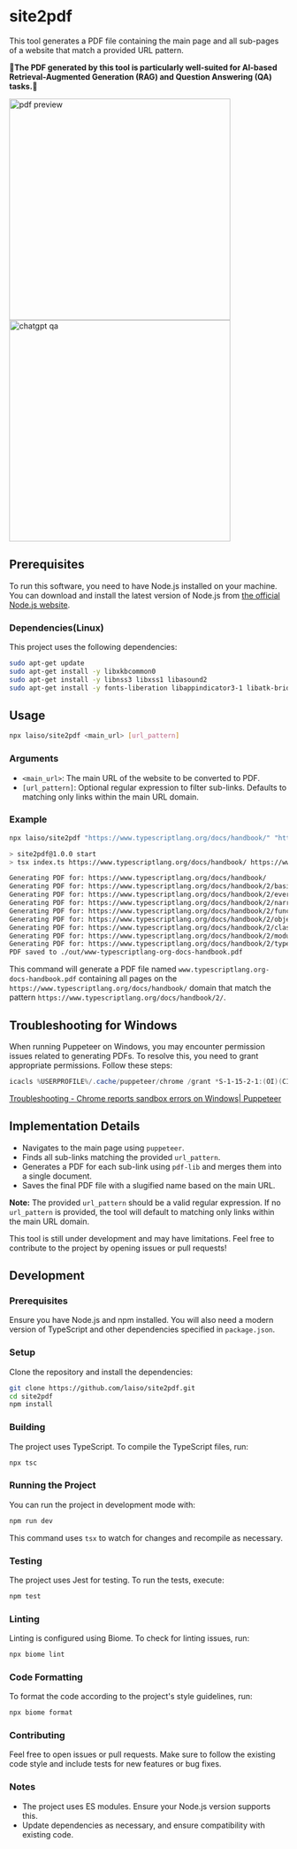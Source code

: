# site2pdf

This tool generates a PDF file containing the main page and all sub-pages of a website that match a provided URL pattern.

**📗The PDF generated by this tool is particularly well-suited for AI-based Retrieval-Augmented Generation (RAG) and Question Answering (QA) tasks.📗**

<img height="400" alt="pdf preview" src="https://github.com/user-attachments/assets/942be397-719f-43da-b642-c0e07a5115be">

<img height="400" alt="chatgpt qa" src="https://github.com/user-attachments/assets/665e01b2-237d-4ac3-86c5-d959675cd978">

## Prerequisites

To run this software, you need to have Node.js installed on your machine. You can download and install the latest version of Node.js from [the official Node.js website](https://nodejs.org/).

### Dependencies(Linux)

This project uses the following dependencies:

```bash
sudo apt-get update
sudo apt-get install -y libxkbcommon0
sudo apt-get install -y libnss3 libxss1 libasound2
sudo apt-get install -y fonts-liberation libappindicator3-1 libatk-bridge2.0-0 libatspi2.0-0 libgtk-3-0 libgbm-dev
```

## Usage

```bash
npx laiso/site2pdf <main_url> [url_pattern]
```

### Arguments

* `<main_url>`: The main URL of the website to be converted to PDF.
* `[url_pattern]`: Optional regular expression to filter sub-links. Defaults to matching only links within the main URL domain.

### Example

```bash
npx laiso/site2pdf "https://www.typescriptlang.org/docs/handbook/" "https://www.typescriptlang.org/docs/handbook/2/"
```

```bash
> site2pdf@1.0.0 start
> tsx index.ts https://www.typescriptlang.org/docs/handbook/ https://www.typescriptlang.org/docs/handbook/2/

Generating PDF for: https://www.typescriptlang.org/docs/handbook/
Generating PDF for: https://www.typescriptlang.org/docs/handbook/2/basic-types.html
Generating PDF for: https://www.typescriptlang.org/docs/handbook/2/everyday-types.html
Generating PDF for: https://www.typescriptlang.org/docs/handbook/2/narrowing.html
Generating PDF for: https://www.typescriptlang.org/docs/handbook/2/functions.html
Generating PDF for: https://www.typescriptlang.org/docs/handbook/2/objects.html
Generating PDF for: https://www.typescriptlang.org/docs/handbook/2/classes.html
Generating PDF for: https://www.typescriptlang.org/docs/handbook/2/modules.html
Generating PDF for: https://www.typescriptlang.org/docs/handbook/2/types-from-types.html
PDF saved to ./out/www-typescriptlang-org-docs-handbook.pdf
```

This command will generate a PDF file named `www.typescriptlang.org-docs-handbook.pdf` containing all pages on the `https://www.typescriptlang.org/docs/handbook/` domain that match the pattern `https://www.typescriptlang.org/docs/handbook/2/`.

## Troubleshooting for Windows

When running Puppeteer on Windows, you may encounter permission issues related to generating PDFs. To resolve this, you need to grant appropriate permissions. Follow these steps:

```powershell
icacls %USERPROFILE%/.cache/puppeteer/chrome /grant *S-1-15-2-1:(OI)(CI)(RX)
```

[Troubleshooting - Chrome reports sandbox errors on Windows| Puppeteer](https://pptr.dev/troubleshooting#chrome-reports-sandbox-errors-on-windows)

## Implementation Details

* Navigates to the main page using `puppeteer`.
* Finds all sub-links matching the provided `url_pattern`.
* Generates a PDF for each sub-link using `pdf-lib` and merges them into a single document.
* Saves the final PDF file with a slugified name based on the main URL.
    
**Note:** The provided `url_pattern` should be a valid regular expression. If no `url_pattern` is provided, the tool will default to matching only links within the main URL domain.

This tool is still under development and may have limitations. Feel free to contribute to the project by opening issues or pull requests!

## Development

### Prerequisites

Ensure you have Node.js and npm installed. You will also need a modern version of TypeScript and other dependencies specified in `package.json`.

### Setup

Clone the repository and install the dependencies:

```bash
git clone https://github.com/laiso/site2pdf.git
cd site2pdf
npm install
```

### Building

The project uses TypeScript. To compile the TypeScript files, run:

```bash
npx tsc
```

### Running the Project

You can run the project in development mode with:

```bash
npm run dev
```

This command uses `tsx` to watch for changes and recompile as necessary.

### Testing

The project uses Jest for testing. To run the tests, execute:

```bash
npm test
```

### Linting

Linting is configured using Biome. To check for linting issues, run:

```bash
npx biome lint
```

### Code Formatting

To format the code according to the project's style guidelines, run:

```bash
npx biome format
```

### Contributing

Feel free to open issues or pull requests. Make sure to follow the existing code style and include tests for new features or bug fixes.

### Notes

- The project uses ES modules. Ensure your Node.js version supports this.
- Update dependencies as necessary, and ensure compatibility with existing code.
